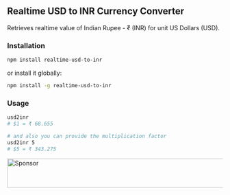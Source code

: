 ## Realtime USD to INR Currency Converter

Retrieves realtime value of Indian Rupee - ₹ (INR) for unit US Dollars (USD).

### Installation

```sh
npm install realtime-usd-to-inr
```

or install it globally:

```sh
npm install -g realtime-usd-to-inr
```

### Usage

```sh
usd2inr
# $1 = ₹ 68.655

# and also you can provide the multiplication factor
usd2inr 5
# $5 = ₹ 343.275
```

<a target='_blank' rel='nofollow' href='https://app.codesponsor.io/link/PfwgcRiC73ERAe1WTDUo4DmM/vishaltelangre/realtime-usd-to-inr'>
  <img alt='Sponsor' width='888' height='68' src='https://app.codesponsor.io/embed/PfwgcRiC73ERAe1WTDUo4DmM/vishaltelangre/realtime-usd-to-inr.svg' />
</a>
